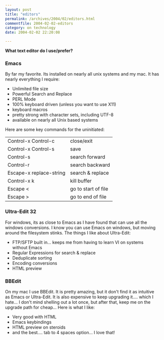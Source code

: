 ```yaml
---
layout: post
title: "editors"
permalink: /archives/2004/02/editors.html
commentfile: 2004-02-02-editors
category: on technology
date: 2004-02-02 22:20:08

---
```


**What text editor do I use/prefer?**

### Emacs

By far my favorite. Its installed on nearly all unix systems and my mac. It has nearly everything I require:

-   Unlimited file size
-   Powerful Search and Replace
-   PERL Mode
-   100% keyboard driven (unless you want to use X11)
-   keyboard macros
-   pretty strong with character sets, including UTF-8
-   available on nearly all Unix based systems

Here are some key commands for the uninitiated:

|                         |                     |
|-------------------------|---------------------|
| Control-x Control-c     | close/exit          |
| Control-x Control-s     | save                |
| Control-s               | search forward      |
| Control-r               | search backward     |
| Escape-x replace-string | search & replace    |
| Control-x k             | kill buffer         |
| Escape &lt;             | go to start of file |
| Escape &gt;             | go to end of file   |

### Ultra-Edit 32

For windows, its as close to Emacs as I have found that can use all the windows conversions. I know you can use Emacs on windows, but moving around the filesystem stinks. The things I like about Ultra-Edit:

-   FTP/SFTP built in... keeps me from having to learn VI on systems without Emacs
-   Regular Expressions for search & replace
-   Deduplicate sorting
-   Encoding conversions
-   HTML preview

### BBEdit

On my mac I use BBEdit. It is pretty amazing, but it don't find it as intuitive as Emacs or Ultra-Edit. It is also expensive to keep upgrading it.... which I hate... I don't mind shelling out a lot once, but after that, keep me on the upgrade path for cheap... Here is what I like:

-   Very good with HTML
-   Emacs keybindings
-   HTML preview on steroids
-   and the best.... tab to 4 spaces option... I love that!
